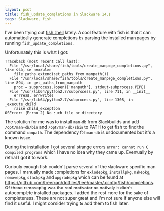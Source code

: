 ```yaml
---
layout: post
title: fish_update_completions in Slackware 14.1
tags: Slackware, fish
---
```


I've been trying out [fish shell][] lately. A cool feature with fish is that it can automatically generate completions by parsing the installed man pages by running `fish_update_completions`.

Unfortunately this is what I got:

```
Traceback (most recent call last):
  File "/usr/local/share/fish/tools/create_manpage_completions.py", line 963, in <module>
    file_paths.extend(get_paths_from_manpath())
  File "/usr/local/share/fish/tools/create_manpage_completions.py", line 894, in get_paths_from_manpath
    proc = subprocess.Popen(['manpath'], stdout=subprocess.PIPE)
  File "/usr/lib64/python2.7/subprocess.py", line 711, in __init__
    errread, errwrite)
  File "/usr/lib64/python2.7/subprocess.py", line 1308, in _execute_child
    raise child_exception
OSError: [Errno 2] No such file or directory
```

The solution for me was to install `man-db` from Slackbuilds and add `/opt/man-db/bin` and `/opt/man-db/sbin` to PATH to get fish to find the command `manpath`. The dependency for `man-db` is undocumented but it's a known issue.

During the installation I got several strange errors `error: cannot run C compiled programs` which I have no idea why they came up. Eventually by retrial I got it to work.

Curiouly enough fish couldn't parse several of the slackware specific man pages. I manually made completions for `exlodepkg`, `installpkg`, `makepkg`, `removepkg`, `slackpkg` and `upgradepkg` which can be found at <https://github.com/treeman/dotfiles/tree/master/.config/fish/completions>. Of these removepkg was the real motivator as natively it didn't autocomplete installed packages. I added the rest more for the sake of completeness. These are not super great and I'm not sure if anyone else will find it useful. I might consider trying to add them to fish later.

[fish shell]: http://fishshell.com "fish shell"

